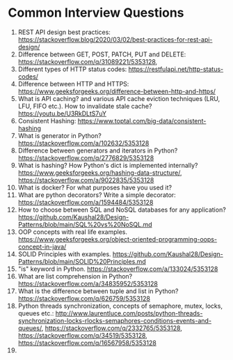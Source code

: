 # Common Interview Questions

1. REST API design best practices: https://stackoverflow.blog/2020/03/02/best-practices-for-rest-api-design/
2. Difference between GET, POST, PATCH, PUT and DELETE: https://stackoverflow.com/q/31089221/5353128, 
3. Different types of HTTP status codes: https://restfulapi.net/http-status-codes/
4. Difference between HTTP and HTTPS: https://www.geeksforgeeks.org/difference-between-http-and-https/
5. What is API caching? and various API cache eviction techniques (LRU, LFU, FIFO etc.). How to invalidate stale cache? https://youtu.be/U3RkDLtS7uY
6. Consistent Hashing: https://www.toptal.com/big-data/consistent-hashing
7. What is generator in Python?  https://stackoverflow.com/a/102632/5353128
8. Difference between generators and iterators in Python? https://stackoverflow.com/q/2776829/5353128
9. What is hashing? How Python's dict is implemented internally? https://www.geeksforgeeks.org/hashing-data-structure/, https://stackoverflow.com/a/9022835/5353128
10. What is docker? For what purposes have you used it?
11. What are python decorators? Write a simple decorator: https://stackoverflow.com/a/1594484/5353128
12. How to choose between SQL and NoSQL databases for any application? https://github.com/Kaushal28/Design-Patterns/blob/main/SQL%20vs%20NoSQL.md
13. OOP concepts with real life examples. https://www.geeksforgeeks.org/object-oriented-programming-oops-concept-in-java/
14. SOLID Principles with examples. https://github.com/Kaushal28/Design-Patterns/blob/main/SOLID%20Principles.md
15. "is" keyword in Python. https://stackoverflow.com/a/133024/5353128
16. What are list comprehension in Python? https://stackoverflow.com/a/34835952/5353128
17. What is the difference between tuple and list in Python? https://stackoverflow.com/q/626759/5353128
18. Python threads synchronization, concepts of semaphore, mutex, locks, queues etc.: http://www.laurentluce.com/posts/python-threads-synchronization-locks-rlocks-semaphores-conditions-events-and-queues/, https://stackoverflow.com/q/2332765/5353128, https://stackoverflow.com/q/34519/5353128, https://stackoverflow.com/q/16567958/5353128
19. 
